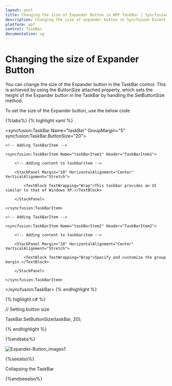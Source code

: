 ```yaml
---
layout: post
title: Changing the size of Expander Button in WPF TaskBar | Syncfusion
description: Changing the size of expander button in Syncfusion Essential Studio WPF TaskBar control, its elements and more.
platform: wpf
control: TaskBar
documentation: ug
---
```


# Changing the size of Expander Button

You can change the size of the Expander button in the TaskBar control. This is achieved by using the ButtonSize attached property, which sets the height of the Expander button in the TaskBar by handling the SetButtonSize method.

To set the size of the Expander button, use the below code

{%tabs%}
{% highlight xaml %}



<!-- Adding TaskBar that have button size is 20 -->

<syncfusion:TaskBar Name="taskBar" GroupMargin="5" syncfusion:TaskBar.ButtonSize="20">

    <!-- Adding TaskBarItem -->

    <syncfusion:TaskBarItem Name="taskBarItem1" Header="TaskBarItem1">

        <!-- Adding content to taskbaritem -->

        <StackPanel Margin="10" HorizontalAlignment="Center" 											VerticalAlignment="Stretch">

            <TextBlock TextWrapping="Wrap">This taskbar provides an UI similar to that of Windows XP.</TextBlock>

        </StackPanel>

    </syncfusion:TaskBarItem>

    <!-- Adding TaskBarItem -->

    <syncfusion:TaskBarItem Name="taskBarItem2" Header="TaskBarItem2">

        <!-- Adding content to taskbaritem -->

        <StackPanel Margin="10" HorizontalAlignment="Center" 											VerticalAlignment="Stretch">

            <TextBlock TextWrapping="Wrap">Specify and customize the group margin.</TextBlock>

        </StackPanel>

    </syncfusion:TaskBarItem>

</syncfusion:TaskBar>
{% endhighlight %}



{% highlight c# %}



// Setting button size

TaskBar.SetButtonSize(taskBar, 20);

{% endhighlight %}

{%endtabs%}

![Expander-Button_images1](Changing-the-size-of-Expander-Button_images/Changing-the-size-of-Expander-Button_img1.jpeg)





{%seealso%}

Collapsing the TaskBar

{%endseealso%}

